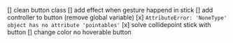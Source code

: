 [] clean button class
[] add effect when gesture happend in stick
[] add controller to button (remove global variable)
[x] `AttributeError: 'NoneType' object has no attribute 'pointables'`
[x] solve collidepoint stick with button
[] change color no hoverable button
